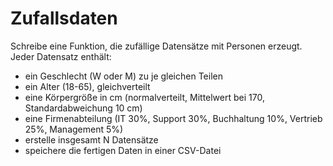 
# Zufallsdaten

Schreibe eine Funktion, die zufällige Datensätze mit Personen erzeugt. Jeder Datensatz enthält:

* ein Geschlecht (W oder M) zu je gleichen Teilen
* ein Alter (18-65), gleichverteilt
* eine Körpergröße in cm (normalverteilt, Mittelwert bei 170, Standardabweichung 10 cm)
* eine Firmenabteilung (IT 30%, Support 30%, Buchhaltung 10%, Vertrieb 25%, Management 5%)
* erstelle insgesamt N Datensätze
* speichere die fertigen Daten in einer CSV-Datei
